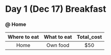 # Day 1 (Dec 17) Breakfast
### @ Home

|Where to eat|What to eat|Total_cost|
|:----------:|:---------:|:--------:|
|Home        |Own food   |    $50   |

